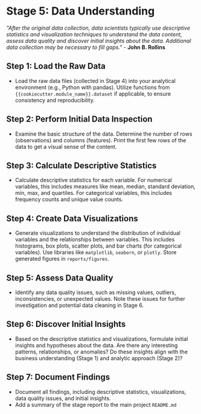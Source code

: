 # Stage 5: Data Understanding

_"After the original data collection, data scientists typically use descriptive statistics and visualization techniques to understand the data content, assess data quality and discover initial insights about the data. Additional data collection may be necessary to fill gaps."_ - **John B. Rollins**

## Step 1: Load the Raw Data
* Load the raw data files (collected in Stage 4) into your analytical environment (e.g., Python with pandas). Utilize functions from `{{cookiecutter.module_name}}.dataset` if applicable, to ensure consistency and reproducibility.

## Step 2: Perform Initial Data Inspection
* Examine the basic structure of the data. Determine the number of rows (observations) and columns (features). Print the first few rows of the data to get a visual sense of the content.

## Step 3: Calculate Descriptive Statistics
* Calculate descriptive statistics for each variable. For numerical variables, this includes measures like mean, median, standard deviation, min, max, and quartiles. For categorical variables, this includes frequency counts and unique value counts.

## Step 4: Create Data Visualizations
* Generate visualizations to understand the distribution of individual variables and the relationships between variables. This includes histograms, box plots, scatter plots, and bar charts (for categorical variables). Use libraries like `matplotlib`, `seaborn`, or `plotly`. Store generated figures in `reports/figures`.

## Step 5: Assess Data Quality
* Identify any data quality issues, such as missing values, outliers, inconsistencies, or unexpected values. Note these issues for further investigation and potential data cleaning in Stage 6.

## Step 6: Discover Initial Insights
* Based on the descriptive statistics and visualizations, formulate initial insights and hypotheses about the data. Are there any interesting patterns, relationships, or anomalies? Do these insights align with the business understanding (Stage 1) and analytic approach (Stage 2)?

## Step 7: Document Findings
* Document all findings, including descriptive statistics, visualizations, data quality issues, and initial insights.
* Add a summary of the stage report to the main project `README.md`

